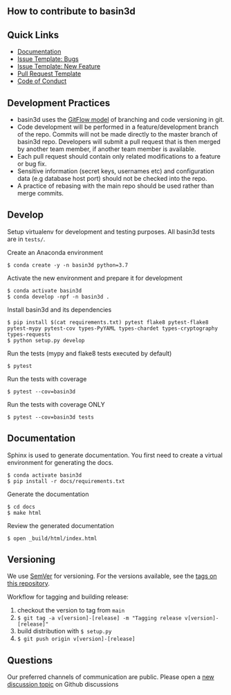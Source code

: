 ## How to contribute to basin3d

## Quick Links
* [Documentation]()
* [Issue Template: Bugs](.github/ISSUE_TEMPLATE/bug_report.md)
* [Issue Template: New Feature](.github/ISSUE_TEMPLATE/feature_request.md)
* [Pull Request Template](.github/pull_request_template.md)
* [Code of Conduct](CODE_OF_CONDUCT.md)


## Development Practices

* basin3d uses the [GitFlow model](https://datasift.github.io/gitflow/IntroducingGitFlow.html) 
  of branching and code versioning in git. 
* Code development will be performed in a feature/development branch of the repo. Commits will not be made directly to the master branch of basin3d repo.  Developers will submit a pull request that is then merged by another team member, if another team member is available.
* Each pull request should contain only related modifications to a feature or bug fix.  
* Sensitive information (secret keys, usernames etc) and configuration data (e.g database host port) should not be checked into the repo.
* A practice of rebasing with the main repo should be used rather than merge commits.  

## Develop

Setup virtualenv for development and testing purposes. All basin3d tests
are in `tests/`.
  
Create an Anaconda environment

    $ conda create -y -n basin3d python=3.7
	
Activate the new environment and prepare it for development

	$ conda activate basin3d
	$ conda develop -npf -n basin3d .

Install basin3d and its dependencies

	$ pip install $(cat requirements.txt) pytest flake8 pytest-flake8 pytest-mypy pytest-cov types-PyYAML types-chardet types-cryptography types-requests 
	$ python setup.py develop
	
Run the tests (mypy and flake8 tests executed by default)

    $ pytest 
     
Run the tests with coverage

    $ pytest --cov=basin3d
     
Run the tests with coverage ONLY

    $ pytest --cov=basin3d tests


## Documentation

Sphinx is used to generate documentation. You first need to create a virtual environment for generating the docs.
	
	$ conda activate basin3d
	$ pip install -r docs/requirements.txt
   
Generate the documentation
	
	$ cd docs
	$ make html

Review the generated documentation

	$ open _build/html/index.html


## Versioning

We use [SemVer](http://semver.org/) for versioning. For the versions available, 
see the [tags on this repository](https://github.com/BASIN-3D/basin3d/tags). 

Workflow for tagging and building release:

1. checkout the version to tag from `main`
1. `$ git tag -a v[version]-[release] -m "Tagging release v[version]-[release]"`
1. build distribution with `$ setup.py`
1. `$ git push origin v[version]-[release]`

## Questions
Our preferred channels of communication are public. Please open a [new discussion topic](https://github.com/BASIN-3D/basin3d/discussions) on Github discussions
